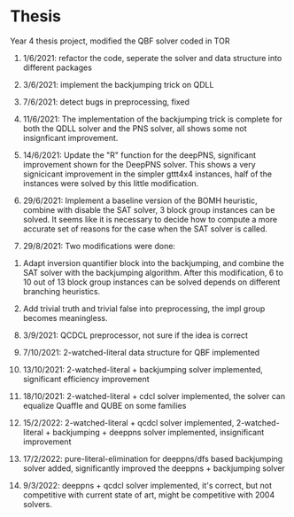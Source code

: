 # Thesis
Year 4 thesis project, modified the QBF solver coded in TOR

1. 1/6/2021: refactor the code, seperate the solver and data structure into different packages

2. 3/6/2021: implement the backjumping trick on QDLL

3. 7/6/2021: detect bugs in preprocessing, fixed

4. 11/6/2021: The implementation of the backjumping trick is complete for both the QDLL solver and the PNS solver,
all shows some not insignficant improvement. 

5. 14/6/2021: Update the "R" function for the deepPNS, significant improvement shown for the DeepPNS solver.
This shows a very signicicant improvement in the simpler gttt4x4 instances, half of the instances were solved by this little modification.

6. 29/6/2021: Implement a baseline version of the BOMH heuristic, combine with disable the SAT solver, 3 block group instances can be solved.
It seems like it is necessary to decide how to compute a more accurate set of reasons for the case when the SAT solver is called.

7. 29/8/2021: Two modifications were done: 

1) Adapt inversion quantifier block into the backjumping, and combine the SAT solver with the backjumping algorithm. After this modification, 6 to 10 out of 13 block group instances can be solved depends on different branching heuristics.

2) Add trivial truth and trivial false into preprocessing, the impl group becomes meaningless.

8. 3/9/2021: QCDCL preprocessor, not sure if the idea is correct

9. 7/10/2021: 2-watched-literal data structure for QBF implemented

10. 13/10/2021: 2-watched-literal + backjumping solver implemented, significant efficiency improvement

11. 18/10/2021: 2-watched-literal + cdcl solver implemented, the solver can equalize Quaffle and QUBE on some families

12. 15/2/2022: 2-watched-literal + qcdcl solver implemented, 2-watched-literal + backjumping + deeppns solver implemented, insignificant improvement

13. 17/2/2022: pure-literal-elimination for deeppns/dfs based backjumping solver added, significantly improved the deeppns + backjumping solver

14. 9/3/2022: deeppns + qcdcl solver implemented, it's correct, but not competitive with current state of art, might be competitive with 2004 solvers.